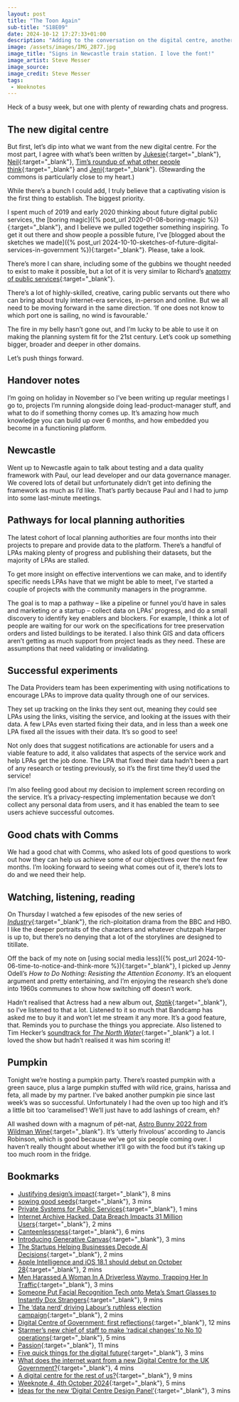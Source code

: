 ```yaml
---
layout: post
title: "The Toon Again"
sub-title: "S18E09"
date: 2024-10-12 17:27:33+01:00
description: "Adding to the conversation on the digital centre, another trip to Newcastle, and positive progress for one team’s experimentation."
image: /assets/images/IMG_2877.jpg
image_title: "Signs in Newcastle train station. I love the font!"
image_artist: Steve Messer
image_source:
image_credit: Steve Messer
tags:
 - Weeknotes
---
```


Heck of a busy week, but one with plenty of rewarding chats and progress.

## The new digital centre

But first, let’s dip into what we want from the new digital centre. For the most part, I agree with what’s been written by [Jukesie](https://digitalbydefault.com/2024/10/02/ideas-for-the-new-digital-centre-design-panel/){:target="_blank"}, [Neil](https://neilojwilliams.net/a-digital-centre-for-the-rest-of-us/?trk=feed-detail_main-feed-card_feed-article-content){:target="_blank"}, [Tim’s roundup of what other people think](https://www.timpaul.co.uk/posts/what-does-the-internet-want-from-a-new-digital-centre-for-uk-government/){:target="_blank"} and [Jeni](https://connectedbydata.org/blog/2024/10/07/dcd-first-reflections){:target="_blank"}. (Stewarding the commons is particularly close to my heart.)

While there’s a bunch I could add, I truly believe that a captivating vision is the first thing to establish. The biggest priority. 

I spent much of 2019 and early 2020 thinking about future digital public services, the [boring magic]({% post_url 2020-01-08-boring-magic %}){:target="_blank"}, and I believe we pulled together something inspiring. To get it out there and show people a possible future, I’ve [blogged about the sketches we made]({% post_url 2024-10-10-sketches-of-future-digital-services-in-government %}){:target="_blank"}. Please, take a look.

There’s more I can share, including some of the gubbins we thought needed to exist to make it possible, but a lot of it is very similar to Richard’s [anatomy of public services](https://anatomyofpublicservices.com){:target="_blank"}.

There’s a lot of highly-skilled, creative, caring public servants out there who can bring about truly internet-era services, in-person and online. But we all need to be moving forward in the same direction. ‘If one does not know to which port one is sailing, no wind is favourable.’

The fire in my belly hasn’t gone out, and I’m lucky to be able to use it on making the planning system fit for the 21st century. Let’s cook up something bigger, broader and deeper in other domains. 

Let’s push things forward.

## Handover notes

I’m going on holiday in November so I’ve been writing up regular meetings I go to, projects I’m running alongside doing lead-product-manager stuff, and what to do if something thorny comes up. It’s amazing how much knowledge you can build up over 6 months, and how embedded you become in a functioning platform. 

## Newcastle

Went up to Newcastle again to talk about testing and a data quality framework with Paul, our lead developer and our data governance manager. We covered lots of detail but unfortunately didn’t get into defining the framework as much as I’d like. That’s partly because Paul and I had to jump into some last-minute meetings. 

## Pathways for local planning authorities

The latest cohort of local planning authorities are four months into their projects to prepare and provide data to the platform. There’s a handful of LPAs making plenty of progress and publishing their datasets, but the majority of LPAs are stalled. 

To get more insight on effective interventions we can make, and to identify specific needs LPAs have that we might be able to meet, I’ve started a couple of projects with the community managers in the programme.

The goal is to map a pathway – like a pipeline or funnel you’d have in sales and marketing or a startup – collect data on LPAs’ progress, and do a small discovery to identify key enablers and blockers. For example, I think a lot of people are waiting for our work on the specifications for tree preservation orders and listed buildings to be iterated. I also think GIS and data officers aren’t getting as much support from project leads as they need. These are assumptions that need validating or invalidating.

## Successful experiments

The Data Providers team has been experimenting with using notifications to encourage LPAs to improve data quality through one of our services. 

They set up tracking on the links they sent out, meaning they could see LPAs using the links, visiting the service, and looking at the issues with their data. A few LPAs even started fixing their data, and in less than a week one LPA fixed all the issues with their data. It’s so good to see!

Not only does that suggest notifications are actionable for users and a viable feature to add, it also validates that aspects of the service work and help LPAs get the job done. The LPA that fixed their data hadn’t been a part of any research or testing previously, so it’s the first time they’d used the service!

I’m also feeling good about my decision to implement screen recording on the service. It’s a privacy-respecting implementation because we don’t collect any personal data from users, and it has enabled the team to see users achieve successful outcomes. 

## Good chats with Comms

We had a good chat with Comms, who asked lots of good questions to work out how they can help us achieve some of our objectives over the next few months. I’m looking forward to seeing what comes out of it, there’s lots to do and we need their help.

## Watching, listening, reading

On Thursday I watched a few episodes of the new series of [_Industry_](https://www.bbc.co.uk/iplayer/episodes/m000pb89/industry){:target="_blank"}, the rich-ploitation drama from the BBC and HBO. I like the deeper portraits of the characters and whatever chutzpah Harper is up to, but there’s no denying that a lot of the storylines are designed to titillate. 

Off the back of my note on [using social media less]({% post_url 2024-10-06-time-to-notice-and-think-more %}){:target="_blank"}, I picked up Jenny Odell’s _How to Do Nothing: Resisting the Attention Economy_. It’s an eloquent argument and pretty entertaining, and I’m enjoying the research she’s done into 1960s communes to show how switching off doesn’t work. 

Hadn’t realised that Actress had a new album out, [_Statik_](https://actress.bandcamp.com/album/statik){:target="_blank"}, so I’ve listened to that a lot. Listened to it so much that Bandcamp has asked me to buy it and won’t let me stream it any more. It’s a good feature, that. Reminds you to purchase the things you appreciate. Also listened to Tim Hecker’s [soundtrack for _The North Water_](https://timhecker.bandcamp.com/album/the-north-water-original-score){:target="_blank"} a lot. I loved the show but hadn’t realised it was him scoring it!

## Pumpkin

Tonight we’re hosting a pumpkin party. There’s roasted pumpkin with a green sauce, plus a large pumpkin stuffed with wild rice, grains, harissa and feta, all made by my partner. I’ve baked another pumpkin pie since last week’s was so successful. Unfortunately I had the oven up too high and it’s a little bit too ‘caramelised’! We’ll just have to add lashings of cream, eh?

All washed down with a magnum of pét-nat, [Astro Bunny 2022 from Wildman Wine](https://wildmanwine.com){:target="_blank"}. It’s ‘utterly frivolous’ according to Jancis Robinson, which is good because we’ve got six people coming over. I haven’t really thought about whether it’ll go with the food but it’s taking up too much room in the fridge. 

## Bookmarks

- [Justifying design’s impact](https://grillopress.github.io/2024/09/25/justifying-ucd-s-impact.html){:target="_blank"}, 8 mins
- [sowing good seeds](https://jarche.com/2024/10/sowing-good-seeds/){:target="_blank"}, 3 mins
- [Private Systems for Public Services](https://pxlnv.com/linklog/private-systems-public-services/){:target="_blank"}, 1 mins
- [Internet Archive Hacked, Data Breach Impacts 31 Million Users](https://daringfireball.net/linked/2024/10/10/internet-archive-hacked-and-attacked){:target="_blank"}, 2 mins
- [Canteenlessness](http://diamondgeezer.blogspot.com/2024/10/canteenlessness.html){:target="_blank"}, 6 mins
- [Introducing Generative Canvas](https://bigmedium.com/ideas/links/salesforce-generative-canvas.html){:target="_blank"}, 3 mins
- [The Startups Helping Businesses Decode AI Decisions](https://www.theinformation.com/articles/the-startups-helping-businesses-decode-ai-decisions){:target="_blank"}, 2 mins
- [Apple Intelligence and iOS 18.1 should debut on October 28](https://appleinsider.com/articles/24/10/06/apple-intelligence-and-ios-181-should-debut-on-october-28?utm_medium=rss){:target="_blank"}, 2 mins
- [Men Harassed A Woman In A Driverless Waymo, Trapping Her In Traffic](https://www.404media.co/men-harassed-a-woman-in-a-driverless-waymo/){:target="_blank"}, 3 mins
- [Someone Put Facial Recognition Tech onto Meta’s Smart Glasses to Instantly Dox Strangers](https://www.404media.co/someone-put-facial-recognition-tech-onto-metas-smart-glasses-to-instantly-dox-strangers/){:target="_blank"}, 9 mins
- [The ‘data nerd’ driving Labour’s ruthless election campaign](https://on.ft.com/3Wb2rDq){:target="_blank"}, 2 mins
- [Digital Centre of Government: first reflections](https://connectedbydata.org/blog/2024/10/07/dcd-first-reflections){:target="_blank"}, 12 mins
- [Starmer’s new chief of staff to make ‘radical changes’ to No 10 operations](https://www.theguardian.com/politics/2024/oct/07/starmers-new-chief-of-staff-to-make-radical-changes-to-no-10-operations){:target="_blank"}, 5 mins
- [Passion](https://www.stefanpowell.co.uk/blog/week-notes/passion?trk=feed-detail_main-feed-card_reshare_feed-article-content){:target="_blank"}, 11 mins
- [Five quick things for the digital future](https://bearoneill.com/2024/10/06/five-quick-things-for-the-digital-future/){:target="_blank"}, 3 mins
- [What does the internet want from a new Digital Centre for the UK Government?](https://www.timpaul.co.uk/posts/what-does-the-internet-want-from-a-new-digital-centre-for-uk-government/){:target="_blank"}, 4 mins
- [A digital centre for the rest of us?](https://neilojwilliams.net/a-digital-centre-for-the-rest-of-us/?trk=feed-detail_main-feed-card_feed-article-content){:target="_blank"}, 9 mins
- [Weeknote 4, 4th October 2024](https://owenis.online/pages/blog/weeknotes/2024-10-04/){:target="_blank"}, 5 mins
- [Ideas for the new ‘Digital Centre Design Panel’](https://digitalbydefault.com/2024/10/02/ideas-for-the-new-digital-centre-design-panel/){:target="_blank"}, 3 mins